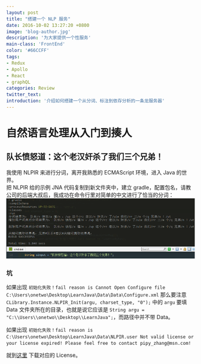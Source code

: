 ```yaml
---
layout: post
title: "搭建一个 NLP 服务"
date: 2016-10-02 13:27:20 +0800
image: 'blog-author.jpg'
description: '为大家提供一个性服务'
main-class: 'FrontEnd'
color: '#66CCFF'
tags:
- Redux
- Apollo
- React
- graphQL
categories: Review
twitter_text:
introduction: '介绍如何搭建一个从分词、标注到依存分析的一条龙服务器'
---
```

# 自然语言处理从入门到揍人

## 队长愤怒道：这个老汉奸杀了我们三个兄弟！

我使用 NLPIR 来进行分词，离开我熟悉的 ECMAScript 环境，进入 Java 的世界。  
把 NLPIR 给的示例 JNA 代码复制到新文件夹中，建立 gradle，配置包名，请教公司的后端大叔后，我成功在命令行里对简单的中文进行了恰当的分词：  
![bugs](/assets/img/posts/nlpir1/nlp1.png)

### 坑

如果出现 ```初始化失败！fail reason is Cannot Open Configure file C:\Users\onetwo\Desktop\LearnJava\Data\Data\Configure.xml``` 那么要注意 ```CLibrary.Instance.NLPIR_Init(argu, charset_type, "0");``` 中的 ```argu``` 要填 Data 文件夹所在的目录，也就是说它应该是 ```String argu = "C:\\Users\\onetwo\\Desktop\\LearnJava";```，而路径中并不带 Data。

如果出现 ```初始化失败！fail reason is C:\Users\onetwo\Desktop\LearnJava\Data\NLPIR.user Not valid license or your license expired! Please feel free to contact pipy_zhang@msn.com!```  

就到[这里](https://github.com/NLPIR-team/NLPIR/tree/master/License/license%20for%20a%20month) 下载对应的 License。  

